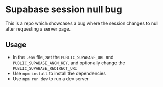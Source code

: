 # Supabase session null bug
This is a repo which showcases a bug where the session changes to null after requesting a server page.

## Usage
- In the `.env` file, set the `PUBLIC_SUPABASE_URL` and `PUBLIC_SUPABASE_ANON_KEY`, and optionally change the `PUBLIC_SUPABASE_REDIRECT_URI`
- Use `npm install` to install the dependencies
- Use `npm run dev` to run a dev server